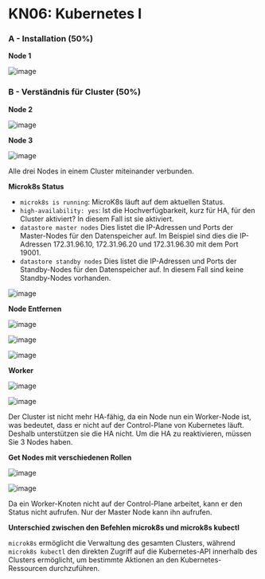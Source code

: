 # KN06: Kubernetes I

### A - Installation (50%)

<b>Node 1</b>

![image](https://github.com/aabishtkhh/M347-Dienst_mit_Container_anwenden/blob/main/KN05/Images/A-cluster.png)

### B - Verständnis für Cluster (50%)

<b>Node 2</b>

![image](https://github.com/aabishtkhh/M347-Dienst_mit_Container_anwenden/blob/main/KN05/Images/B-node-1.png)

<b>Node 3</b>

![image](https://github.com/aabishtkhh/M347-Dienst_mit_Container_anwenden/blob/main/KN05/Images/B-node-2.png)

Alle drei Nodes in einem Cluster miteinander verbunden.

<b>Microk8s Status</b>

- `microk8s is running`: MicroK8s läuft auf dem aktuellen Status.
- `high-availability: yes`: Ist die Hochverfügbarkeit, kurz für HA, für den Cluster aktiviert? In diesem Fall ist sie aktiviert.
- `datastore master nodes` Dies listet die IP-Adressen und Ports der Master-Nodes für den Datenspeicher auf. Im Beispiel sind dies die IP-Adressen 172.31.96.10, 172.31.96.20 und 172.31.96.30 mit dem Port 19001.
- `datastore standby nodes` Dies listet die IP-Adressen und Ports der Standby-Nodes für den Datenspeicher auf. In diesem Fall sind keine Standby-Nodes vorhanden.

![image](https://github.com/aabishtkhh/M347-Dienst_mit_Container_anwenden/blob/main/KN05/Images/B-status.png)

<b>Node Entfernen</b>

![image](https://github.com/aabishtkhh/M347-Dienst_mit_Container_anwenden/blob/main/KN05/Images/B-node-2-leave.png)

![image](https://github.com/aabishtkhh/M347-Dienst_mit_Container_anwenden/blob/main/KN05/Images/B-removed-node-2-master.png)

![image](https://github.com/aabishtkhh/M347-Dienst_mit_Container_anwenden/blob/main/KN05/Images/B-removed-node-2-master-status.png)

<b>Worker</b>

![image](https://github.com/aabishtkhh/M347-Dienst_mit_Container_anwenden/blob/main/KN05/Images/B-worker.png)

![image](https://github.com/aabishtkhh/M347-Dienst_mit_Container_anwenden/blob/main/KN05/Images/B-status-worker.png)

Der Cluster ist nicht mehr HA-fähig, da ein Node nun ein Worker-Node ist, was bedeutet, dass er nicht auf der Control-Plane von Kubernetes läuft. Deshalb unterstützen sie die HA nicht. Um die HA zu reaktivieren, müssen Sie 3 Nodes haben.

<b>Get Nodes mit verschiedenen Rollen</b>

![image](https://github.com/aabishtkhh/M347-Dienst_mit_Container_anwenden/blob/main/KN05/Images/B-get-nodes-node.png)

![image](https://github.com/aabishtkhh/M347-Dienst_mit_Container_anwenden/blob/main/KN05/Images/B-get-nodes-worker.png)

Da ein Worker-Knoten nicht auf der Control-Plane arbeitet, kann er den Status nicht aufrufen. Nur der Master Node kann ihn aufrufen.

<b>Unterschied zwischen den Befehlen microk8s und microk8s kubectl</b>

`microk8s` ermöglicht die Verwaltung des gesamten Clusters, während `microk8s kubectl` den direkten Zugriff auf die Kubernetes-API innerhalb des Clusters ermöglicht, um bestimmte Aktionen an den Kubernetes-Ressourcen durchzuführen.
